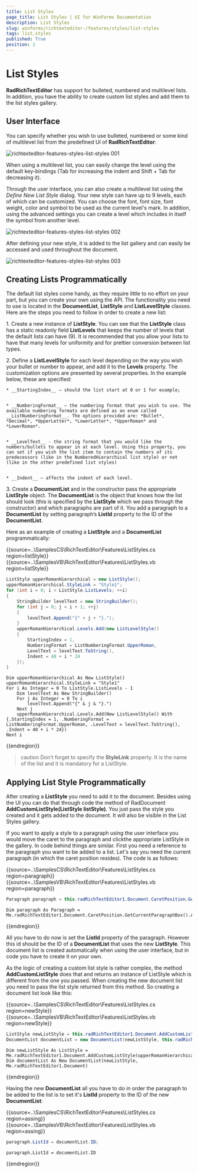 ```yaml
---
title: List Styles
page_title: List Styles | UI for WinForms Documentation
description: List Styles
slug: winforms/richtexteditor-/features/styles/list-styles
tags: list,styles
published: True
position: 1
---
```


# List Styles

__RadRichTextEditor__ has support for bulleted, numbered and multilevel lists. In addition, you have the ability to create custom list styles and add them to the list styles gallery.

## User Interface

You can specify whether you wish to use bulleted, numbered or some kind of multilevel list from the predefined UI   of __RadRichTextEditor__:

![richtexteditor-features-styles-list-styles 001](images/richtexteditor-features-styles-list-styles001.png)

When using a multilevel list, you can easily change the level using the default key-bindings (Tab for increasing
the indent and Shift + Tab for decreasing it).

Through the user interface, you can also create a multilevel list using the *Define New List Style* dialog. Your new style can have up to 9 levels, each of which can be customized. You can choose the font, font size, font weight, color and symbol to be used as the current level's mark. In addition, using the advanced settings you can create a level which includes in itself the symbol from another level.

![richtexteditor-features-styles-list-styles 002](images/richtexteditor-features-styles-list-styles002.png)

After defining your new style, it is added to the list gallery and can easily be accessed and used throughout the document.

![richtexteditor-features-styles-list-styles 003](images/richtexteditor-features-styles-list-styles003.png)

## Creating Lists Programmatically

The default list styles come handy, as they require little to no effort on your part, but you can create your own using the API. The functionality you need to use is located in the __DocumentList__, __ListStyle__ and __ListLevelStyle__ classes. Here are the steps you need to follow in order to create a new list:
        

1\. Create a new instance of __ListStyle__. You can see that the __ListStyle__ class has a static readonly field __ListLevels__ that keeps the number of levels that the default lists can have (9). It is recommended that you allow your lists to have that many levels for uniformity and for prettier conversion between list types.
            

2\. Define a __ListLevelStyle__ for each level depending on the way you wish your bullet or number to appear, and add it to the __Levels__ property. The customization options are presented by several properties. In the example below, these are specified:

	* __StartingIndex__ – should the list start at 0 or 1 for example;
                

	* __NumberingFormat__ – the numbering format that you wish to use. The available numbering formats are defined as an enum called __ListNumberingFormat__. The options provided are: *Bullet*, *Decimal*, *UpperLetter*, *LowerLetter*, *UpperRoman* and *LowerRoman*.
                

	* __LevelText__ - the string format that you would like the numbers/bullets to appear in at each level. Using this property, you can set if you wish the list item to contain the numbers of its predecessors (like in the NumberedHierarchical list style) or not (like in the other predefined list styles)
                

	* __Indent__ – affects the indent of each level.
                
3\. Create a __DocumentList__ and in the constructor pass the appropriate __ListStyle__ object. The __DocumentList__  is the object that knows how the list should look (this is specified by the __ListStyle__ which we pass through the constructor) and which paragraphs are part of it. You add a paragraph to a __DocumentList__ by setting paragraph’s __ListId__ property to the ID of the __DocumentList__.

Here as an example of creating a __ListStyle__ and a __DocumentList__ programmatically:

{{source=..\SamplesCS\RichTextEditor\Features\ListStyles.cs region=listStyle}} 
{{source=..\SamplesVB\RichTextEditor\Features\ListStyles.vb region=listStyle}} 

````C#
ListStyle upperRomanHierarchical = new ListStyle();
upperRomanHierarchical.StyleLink = "Style1";
for (int i = 0; i < ListStyle.ListLevels; ++i)
{
    StringBuilder levelText = new StringBuilder();
    for (int j = 0; j < i + 1; ++j)
    {
        levelText.Append("{" + j + "}.");
    }
    upperRomanHierarchical.Levels.Add(new ListLevelStyle()
    {
        StartingIndex = 1,
        NumberingFormat = ListNumberingFormat.UpperRoman,
        LevelText = levelText.ToString(),
        Indent = 48 + i * 24
    });
}

````
````VB.NET
Dim upperRomanHierarchical As New ListStyle()
upperRomanHierarchical.StyleLink = "Style1"
For i As Integer = 0 To ListStyle.ListLevels - 1
    Dim levelText As New StringBuilder()
    For j As Integer = 0 To i
        levelText.Append("{" & j & "}.")
    Next j
    upperRomanHierarchical.Levels.Add(New ListLevelStyle() With {.StartingIndex = 1, .NumberingFormat = ListNumberingFormat.UpperRoman, .LevelText = levelText.ToString(), .Indent = 48 + i * 24})
Next i

````

{{endregion}} 

>caution Don't forget to specify the __StyleLink__ property. It is the name of the list and it is mandatory for a ListStyle.
>

## Applying List Style Programmatically

After creating a __ListStyle__ you need to add it to the document. Besides using the UI you can do that  through code the method of RadDocument __AddCustomListStyle(ListStyle	listStyle)__. You just pass the style you created and it gets added to the document. It will also be visible in the List Styles gallery.

If you want to apply a style to a paragraph using the user interface you would move the caret to the paragraph and clickthe appropriate ListStyle in the gallery. In code behind things are similar. First you need a reference to the paragraph you  want to be added to a list. Let's say you need the current paragraph (in which the caret position resides). The code is as follows:

{{source=..\SamplesCS\RichTextEditor\Features\ListStyles.cs region=paragraph}} 
{{source=..\SamplesVB\RichTextEditor\Features\ListStyles.vb region=paragraph}} 

````C#
Paragraph paragraph = this.radRichTextEditor1.Document.CaretPosition.GetCurrentParagraphBox().AssociatedParagraph;

````
````VB.NET
Dim paragraph As Paragraph = Me.radRichTextEditor1.Document.CaretPosition.GetCurrentParagraphBox().AssociatedParagraph

````

{{endregion}} 

All you have to do now is set the __ListId__ property of the paragraph. However this id should be the ID of a __DocumentList__ that uses the new __ListStyle__. This document list is created automatically when using the user interface, but in code you have to create it on your own.
        

As the logic of creating a custom list style is rather complex, the method __AddCustomListStyle__ does that and returns an instance of ListStyle which is different from the one you passed. When creating the new document list you need to pass the list style returned from this method. So creating a document list look like this:

{{source=..\SamplesCS\RichTextEditor\Features\ListStyles.cs region=newStyle}} 
{{source=..\SamplesVB\RichTextEditor\Features\ListStyles.vb region=newStyle}} 

````C#
ListStyle newListStyle = this.radRichTextEditor1.Document.AddCustomListStyle(upperRomanHierarchical);
DocumentList documentList = new DocumentList(newListStyle, this.radRichTextEditor1.Document);

````
````VB.NET
Dim newListStyle As ListStyle = Me.radRichTextEditor1.Document.AddCustomListStyle(upperRomanHierarchical)
Dim documentList As New DocumentList(newListStyle, Me.radRichTextEditor1.Document)

````

{{endregion}} 


Having the new __DocumentList__ all you have to do in order the paragraph to be added to the list is to set it's __ListId__ property to the ID of the new __DocumentList__:


{{source=..\SamplesCS\RichTextEditor\Features\ListStyles.cs region=assing}} 
{{source=..\SamplesVB\RichTextEditor\Features\ListStyles.vb region=assing}} 

````C#
paragraph.ListId = documentList.ID;

````
````VB.NET
paragraph.ListId = documentList.ID

````

{{endregion}} 



